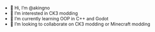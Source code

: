 - 👋 Hi, I’m @akingno
- 👀 I’m interested in CK3 modding
- 🌱 I’m currently learning OOP in C++ and Godot
- 💞️ I’m looking to collaborate on CK3 modding or Minecraft modding

